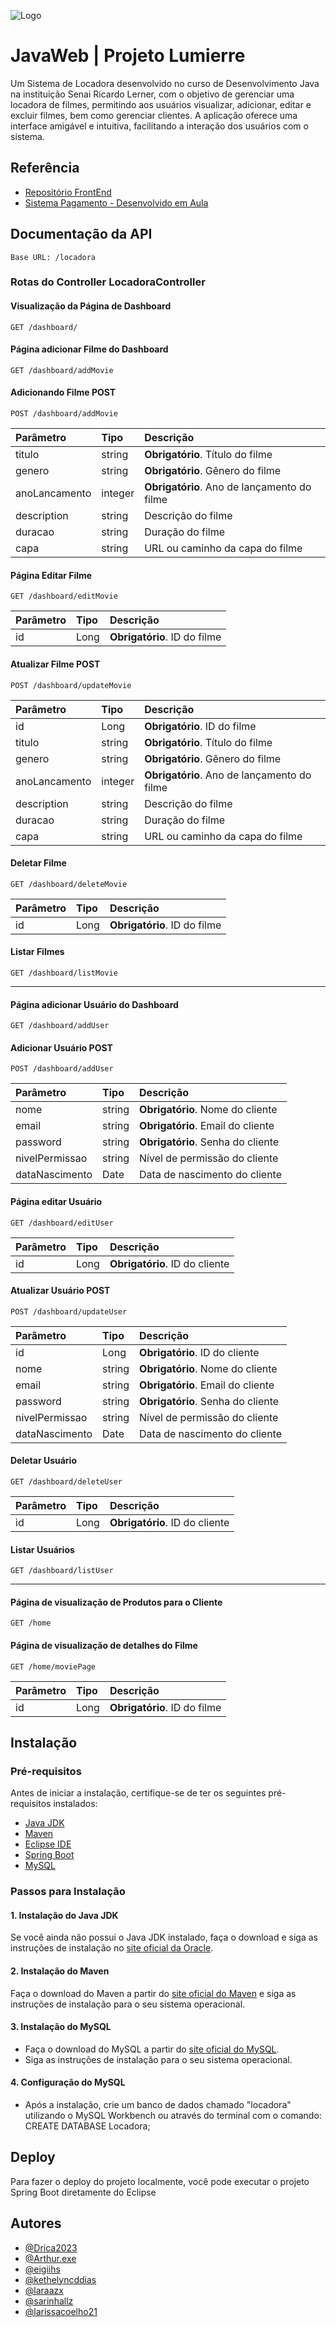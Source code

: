 
![Logo](https://cdn.freelogovectors.net/wp-content/uploads/2023/07/java-logo-01-freelogovectors.net_.png)

# JavaWeb | Projeto Lumierre

Um Sistema de Locadora desenvolvido no curso  de Desenvolvimento Java na instituição Senai Ricardo Lerner, com o objetivo de gerenciar uma locadora de filmes, permitindo aos usuários visualizar, adicionar, editar e excluir filmes, bem como gerenciar clientes. A aplicação oferece uma interface amigável e intuitiva, facilitando a interação dos usuários com o sistema.


## Referência
 - [Repositório FrontEnd]()
 - [Sistema Pagamento - Desenvolvido em Aula](https://github.com/Arthur-Rosa/ProjetoMVC)


## Documentação da API

    Base URL: /locadora

### Rotas do Controller LocadoraController

#### Visualização da Página de Dashboard
```http
GET /dashboard/
```

#### Página adicionar Filme do Dashboard
```http
GET /dashboard/addMovie
```

#### Adicionando Filme POST
```http
POST /dashboard/addMovie
```
| Parâmetro        | Tipo       | Descrição                                   |
| :--------------- | :--------- | :------------------------------------------ |
| titulo           | string     | **Obrigatório**. Título do filme            |
| genero           | string     | **Obrigatório**. Gênero do filme            |
| anoLancamento    | integer    | **Obrigatório**. Ano de lançamento do filme |
| description      | string     | Descrição do filme                          |
| duracao          | string     | Duração do filme                            |
| capa             | string     | URL ou caminho da capa do filme             |

#### Página Editar Filme
```http
GET /dashboard/editMovie
```
| Parâmetro        | Tipo       | Descrição                   |
| :--------------- | :--------- | :-------------------------- |
| id               | Long       | **Obrigatório**. ID do filme|

#### Atualizar Filme POST
```http
POST /dashboard/updateMovie
```
| Parâmetro        | Tipo       | Descrição                                   |
| :--------------- | :--------- | :------------------------------------------ |
| id               | Long       | **Obrigatório**. ID do filme                |
| titulo           | string     | **Obrigatório**. Título do filme            |
| genero           | string     | **Obrigatório**. Gênero do filme            |
| anoLancamento    | integer    | **Obrigatório**. Ano de lançamento do filme |
| description      | string     | Descrição do filme                          |
| duracao          | string     | Duração do filme                            |
| capa             | string     | URL ou caminho da capa do filme             |

#### Deletar Filme
```http
GET /dashboard/deleteMovie
```
| Parâmetro        | Tipo       | Descrição                   |
| :--------------- | :--------- | :-------------------------- |
| id               | Long       | **Obrigatório**. ID do filme|

#### Listar Filmes
```http
GET /dashboard/listMovie
```

---

#### Página adicionar Usuário do Dashboard
```http
GET /dashboard/addUser
```

#### Adicionar Usuário POST
```http
POST /dashboard/addUser
```
| Parâmetro        | Tipo       | Descrição                   |
| :--------------- | :--------- | :-------------------------- |
| nome             | string     | **Obrigatório**. Nome do cliente|
| email            | string     | **Obrigatório**. Email do cliente|
| password         | string     | **Obrigatório**. Senha do cliente|
| nivelPermissao   | string     | Nível de permissão do cliente|
| dataNascimento   | Date       | Data de nascimento do cliente|

#### Página editar Usuário
```http
GET /dashboard/editUser
```
| Parâmetro        | Tipo       | Descrição                   |
| :--------------- | :--------- | :-------------------------- |
| id               | Long       | **Obrigatório**. ID do cliente|

#### Atualizar Usuário POST
```http
POST /dashboard/updateUser
```
| Parâmetro        | Tipo       | Descrição                   |
| :--------------- | :--------- | :-------------------------- |
| id               | Long       | **Obrigatório**. ID do cliente|
| nome             | string     | **Obrigatório**. Nome do cliente|
| email            | string     | **Obrigatório**. Email do cliente|
| password         | string     | **Obrigatório**. Senha do cliente|
| nivelPermissao   | string     | Nível de permissão do cliente|
| dataNascimento   | Date       | Data de nascimento do cliente|

#### Deletar Usuário
```http
GET /dashboard/deleteUser
```
| Parâmetro        | Tipo       | Descrição                   |
| :--------------- | :--------- | :-------------------------- |
| id               | Long       | **Obrigatório**. ID do cliente|

#### Listar Usuários
```http
GET /dashboard/listUser
```

---

#### Página de visualização de Produtos para o Cliente
```http
GET /home
```

#### Página de visualização de detalhes do Filme
```http
GET /home/moviePage
```
| Parâmetro        | Tipo       | Descrição                   |
| :--------------- | :--------- | :-------------------------- |
| id               | Long       | **Obrigatório**. ID do filme|

## Instalação
### Pré-requisitos
Antes de iniciar a instalação, certifique-se de ter os seguintes pré-requisitos instalados:

- [Java JDK](https://www.oracle.com/java/technologies/javase-downloads.html)
- [Maven](https://maven.apache.org/download.cgi)
- [Eclipse IDE](https://www.eclipse.org/downloads/)
- [Spring Boot](https://spring.io/projects/spring-boot)
- [MySQL](https://dev.mysql.com/downloads/mysql/)

### Passos para Instalação

#### 1. Instalação do Java JDK
Se você ainda não possui o Java JDK instalado, faça o download e siga as instruções de instalação no [site oficial da Oracle](https://www.oracle.com/java/technologies/javase-downloads.html).

#### 2. Instalação do Maven
Faça o download do Maven a partir do [site oficial do Maven](https://maven.apache.org/download.cgi) e siga as instruções de instalação para o seu sistema operacional.

#### 3. Instalação do MySQL
- Faça o download do MySQL a partir do [site oficial do MySQL](https://dev.mysql.com/downloads/mysql/).
- Siga as instruções de instalação para o seu sistema operacional.
  
#### 4. Configuração do MySQL
- Após a instalação, crie um banco de dados chamado "locadora" utilizando o MySQL Workbench ou através do terminal com o comando: CREATE DATABASE Locadora;
## Deploy
Para fazer o deploy do projeto localmente, você pode executar o projeto Spring Boot diretamente do Eclipse

## Autores

- [@Drica2023](https://github.com/Drica2023)
- [@Arthur.exe](https://github.com/Ath3Dev)
- [@eigiihs](https://github.com/eigiihs)
- [@kethelyncddias ](https://github.com/kethelyncddias)
- [@laraazx](https://github.com/laraazx)
- [@sarinhallz](https://github.com/sarinhallz)
- [@larissacoelho21](https://github.com/larissacoelho21)

